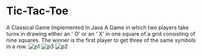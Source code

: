 # Tic-Tac-Toe
A Classical Game Implemented In Java
A Game in which two players take turns in drawing either an ' O' or an ' X' in one square of a grid consisting of nine squares. The winner is the first player to get three of the same symbols in a row.
![p1](https://user-images.githubusercontent.com/69193768/158324545-5fdb5f63-e7b1-4881-9f6c-e8f318cf254a.png)
![p3](https://user-images.githubusercontent.com/69193768/158324821-70c7f8b7-0f2a-47f1-9685-edd5720c7abe.png)
![p2](https://user-images.githubusercontent.com/69193768/158324878-93c0788b-ffef-4f8d-ad33-f8af10d73a5e.png)

